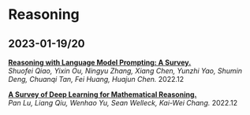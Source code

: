 # Reasoning


## 2023-01-19/20

[**Reasoning with Language Model Prompting: A Survey.**](https://arxiv.org/abs/2212.09597)  
*Shuofei Qiao, Yixin Ou, Ningyu Zhang, Xiang Chen, Yunzhi Yao, Shumin Deng, Chuanqi Tan, Fei Huang, Huajun Chen.* 2022.12


[**A Survey of Deep Learning for Mathematical Reasoning.**](https://arxiv.org/abs/2212.10535)  
*Pan Lu, Liang Qiu, Wenhao Yu, Sean Welleck, Kai-Wei Chang.* 2022.12
